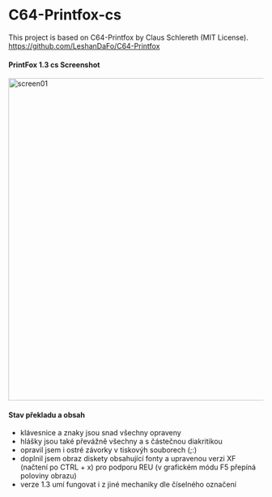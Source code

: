# C64-Printfox-cs
This project is based on C64-Printfox by Claus Schlereth (MIT License).
<br />https://github.com/LeshanDaFo/C64-Printfox

#### PrintFox 1.3 cs Screenshot
<img width="845" height="636" alt="screen01" src="https://github.com/user-attachments/assets/8da4f173-f14b-4458-936c-93abaf0aa9bd" />

#### Stav překladu a obsah
- klávesnice a znaky jsou snad všechny opraveny
- hlášky jsou také převážně všechny a s částečnou diakritikou
- opravil jsem i ostré závorky v tiskovýh souborech (;:)
- doplnil jsem obraz diskety obsahující fonty a upravenou verzi XF (načtení po CTRL + x) pro podporu REU (v grafickém módu F5 přepíná poloviny obrazu)
- verze 1.3 umí fungovat i z jiné mechaniky dle číselného označení
